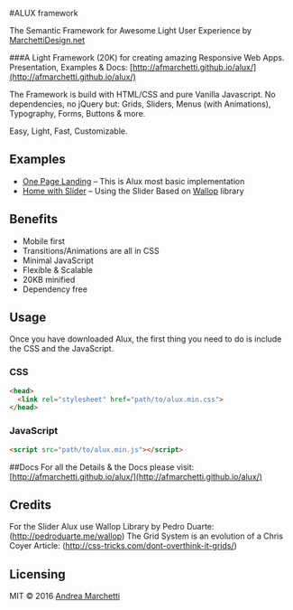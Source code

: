 #ALUX framework

The Semantic Framework for Awesome Light User Experience by [MarchettiDesign.net](http://www.marchettidesign.net/)


###A Light Framework (20K) for creating amazing Responsive Web Apps.
Presentation, Examples & Docs: [http://afmarchetti.github.io/alux/](http://afmarchetti.github.io/alux/)

The Framework is build with HTML/CSS and pure Vanilla Javascript.
No dependencies, no jQuery but:
Grids, Sliders, Menus (with Animations), Typography, Forms, Buttons & more.

Easy, Light, Fast, Customizable.


## Examples
- [One Page Landing](http://afmarchetti.github.io/alux/home-semantic-onepage.html) – This is Alux most basic implementation
- [Home with Slider](http://afmarchetti.github.io/alux/home-semantic-slider.html) – Using the Slider Based on [Wallop](https://github.com/peduarte/wallop) library

## Benefits
- Mobile first
- Transitions/Animations are all in CSS
- Minimal JavaScript
- Flexible & Scalable
- 20KB minified
- Dependency free

## Usage
Once you have downloaded Alux, the first thing you need to do is include the CSS and the JavaScript.

### CSS
```html
<head>
  <link rel="stylesheet" href="path/to/alux.min.css">
</head>
```

### JavaScript
```html
<script src="path/to/alux.min.js"></script>
```

##Docs
For all the Details & the Docs please visit:[http://afmarchetti.github.io/alux/](http://afmarchetti.github.io/alux/)

## Credits
For the Slider Alux use Wallop Library by Pedro Duarte: (http://pedroduarte.me/wallop)
The Grid System is an evolution of a Chris Coyer Article: (http://css-tricks.com/dont-overthink-it-grids/)

## Licensing
MIT © 2016 [Andrea Marchetti](http://www.marchettidesign.net/)
